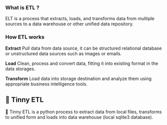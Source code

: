 ### What is ETL ?

ELT is a process that extracts, loads, and transforms data from multiple sources
to a data warehouse or other unified data repository.

### How ETL works

**Extract**
Pull data from data source, it can be structured relational database or
unstructured data sources such as images or emails.

**Load**
Clean, process and convert data, fitting it into existing format in the data
storages.

**Transform**
Load data into storage destination and analyze them using appropriate business
intelligence tools.

## 🐰 Tinny ETL

🐰 Tinny ETL is a python process to extract data from local files, transforms to
unified form and loads into data warehouse (local sqlite3 database).
